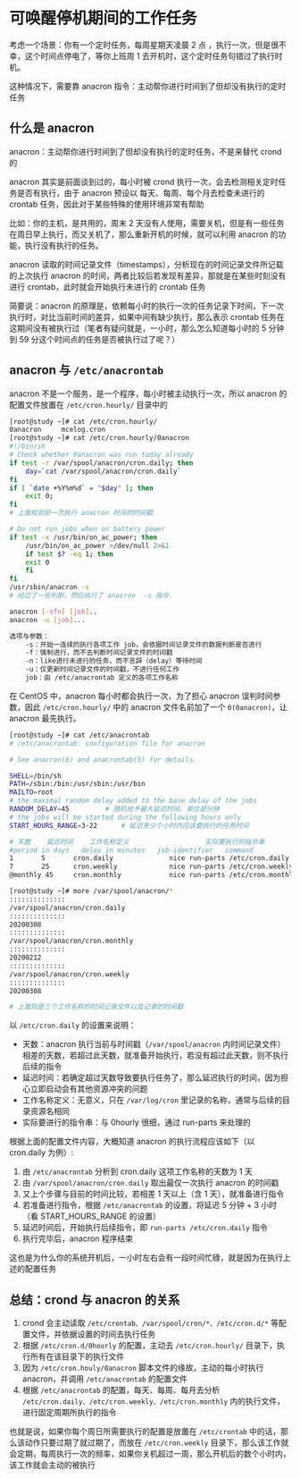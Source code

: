 # 可唤醒停机期间的工作任务

考虑一个场景：你有一个定时任务，每周星期天凌晨 2 点 ，执行一次，但是很不幸，这个时间点停电了，等你上班周 1 去开机时，这个定时任务句错过了执行时机。

这种情况下，需要靠 anacron 指令：主动帮你进行时间到了但却没有执行的定时任务

## 什么是 anacron

anacron：主动帮你进行时间到了但却没有执行的定时任务，不是来替代 crond 的

anacron 其实是前面谈到过的，每小时被 crond 执行一次，会去检测相关定时任务是否有执行，由于 anacron 预设以 每天、每周、每个月去检查未进行的 crontab 任务，因此对于某些特殊的使用环境非常有帮助

比如：你的主机，是共用的，周末 2 天没有人使用，需要关机，但是有一些任务在周日早上执行，而又关机了，那么重新开机的时候，就可以利用 anacron 的功能，执行没有执行的任务。

anacron 读取的时间记录文件（timestamps），分析现在的时间记录文件所记载的上次执行 anacron 的时间，两者比较后若发现有差异，那就是在某些时刻没有进行 crontab，此时就会开始执行未进行的 crontab 任务

简要说：anacron 的原理是，依赖每小时的执行一次的任务记录下时间，下一次执行时，对比当前时间的差异，如果中间有缺少执行，那么表示 crontab 任务在这期间没有被执行过（笔者有疑问就是，一小时，那么怎么知道每小时的 5 分钟到 59 分这个时间点的任务是否被执行过了呢？）

## anacron 与 `/etc/anacrontab`

anacron 不是一个服务，是一个程序，每小时被主动执行一次，所以 anacron 的配置文件放置在 `/etc/cron.hourly/` 目录中的

```bash
[root@study ~]# cat /etc/cron.hourly/   
0anacron     mcelog.cron  
[root@study ~]# cat /etc/cron.hourly/0anacron 
#!/bin/sh
# Check whether 0anacron was run today already
if test -r /var/spool/anacron/cron.daily; then
    day=`cat /var/spool/anacron/cron.daily`
fi
if [ `date +%Y%m%d` = "$day" ]; then
    exit 0;
fi
# 上面校验前一次执行 anacron 时间的时间戳 

# Do not run jobs when on battery power
if test -x /usr/bin/on_ac_power; then
    /usr/bin/on_ac_power >/dev/null 2>&1
    if test $? -eq 1; then
    exit 0
    fi
fi
/usr/sbin/anacron -s
# 经过了一些判断，然后执行了 anacron  -s 指令
```

```bash
anacron [-sfn] [job]..
anacron -u [job]...

选项与参数：
	-s：开始一连续的执行各项工作 job，会依据时间记录文件的数据判断是否进行
	-f：强制进行，而不去判断时间记录文件的时间戳
	-n：like进行未进行的任务，而不言辞（delay）等待时间
	-u：仅更新时间记录文件的时间戳，不进行任何工作
	job：由 /etc/anacrontab 定义的各项工作名称
```

在 CentOS 中，anacron 每小时都会执行一次，为了担心 anacron 误判时间参数，因此 `/etc/cron.hourly/` 中的 anacron 文件名前加了一个 `0(0anacron)`，让 anacron 最先执行。

```bash
[root@study ~]# cat /etc/anacrontab 
# /etc/anacrontab: configuration file for anacron

# See anacron(8) and anacrontab(5) for details.

SHELL=/bin/sh
PATH=/sbin:/bin:/usr/sbin:/usr/bin
MAILTO=root
# the maximal random delay added to the base delay of the jobs
RANDOM_DELAY=45			# 随机给予最大延迟时间，单位是分钟
# the jobs will be started during the following hours only
START_HOURS_RANGE=3-22		# 延迟多少个小时内应该要执行的任务时间

# 天数	延迟时间	工作名称定义					 实际要执行的指令串
#period in days   delay in minutes   job-identifier   command
1       5       cron.daily              nice run-parts /etc/cron.daily
7       25      cron.weekly             nice run-parts /etc/cron.weekly
@monthly 45     cron.monthly            nice run-parts /etc/cron.monthly

```

```bash
[root@study ~]# more /var/spool/anacron/*
::::::::::::::
/var/spool/anacron/cron.daily
::::::::::::::
20200308
::::::::::::::
/var/spool/anacron/cron.monthly
::::::::::::::
20200212
::::::::::::::
/var/spool/anacron/cron.weekly
::::::::::::::
20200308

# 上面则是三个工作名称的时间记录文件以及记录的时间戳
```

以 `/etc/cron.daily` 的设置来说明：

- 天数：anacron 执行当前与时间戳（`/var/spool/anacron` 内时间记录文件）相差的天数，若超过此天数，就准备开始执行，若没有超过此天数，则不执行后续的指令
- 延迟时间：若确定超过天数导致要执行任务了，那么延迟执行的时间，因为担心立即启动会有其他资源冲突的问题
- 工作名称定义：无意义，只在 `/var/log/cron` 里记录的名称，通常与后续的目录资源名相同
- 实际要进行的指令串：与 0hourly 很细，通过 run-parts 来处理的

根据上面的配置文件内容，大概知道 anacron 的执行流程应该如下（以 cron.daily 为例）:

1. 由 `/etc/anacrontab` 分析到 cron.daily 这项工作名称的天数为 1 天
2. 由 `/var/spool/anacron/cron.daily` 取出最仅一次执行 anacron 的时间戳
3. 又上个步骤与目前的时间比较，若相差 1 天以上（含 1 天），就准备进行指令
4. 若准备进行指令，根据 `/etc/anacrontab` 的设置，将延迟 5 分钟 + 3 小时（看 START_HOURS_RANGE 的设置）
5. 延迟时间后，开始执行后续指令，即 `run-parts /etc/cron.daily` 指令
6. 执行完毕后，anacron 程序结束

这也是为什么你的系统开机后，一小时左右会有一段时间忙碌，就是因为在执行上述的配置任务

## 总结：crond 与 anacron 的关系

1. crond 会主动读取 `/etc/crontab、/var/spool/cron/*、/etc/cron.d/*` 等配置文件，并依据设置的时间去执行任务
2. 根据 `/etc/cron.d/0hourly` 的配置，主动去 `/etc/cron.hourly/` 目录下，执行所有在该目录下的执行文件
3. 因为 `/etc/cron.houly/0anacron` 脚本文件的缘故，主动的每小时执行 anacron，并调用 `/etc/anacrontab` 的配置文件
4. 根据 `/etc/anacrontab` 的配置，每天、每周、每月去分析 `/etc/cron.daily、/etc/cron.weekly、/etc/cron.monthly` 内的执行文件，进行固定周期所执行的指令

也就是说，如果你每个周日所需要执行的配置是放置在 `/etc/crontab` 中的话，那么该动作只要过期了就过期了，而放在 `/etc/cron.weekly` 目录下，那么该工作就会定期，每周执行一次的频率，如果你关机超过一周，那么开机后的数个小时内，该工作就会主动的被执行